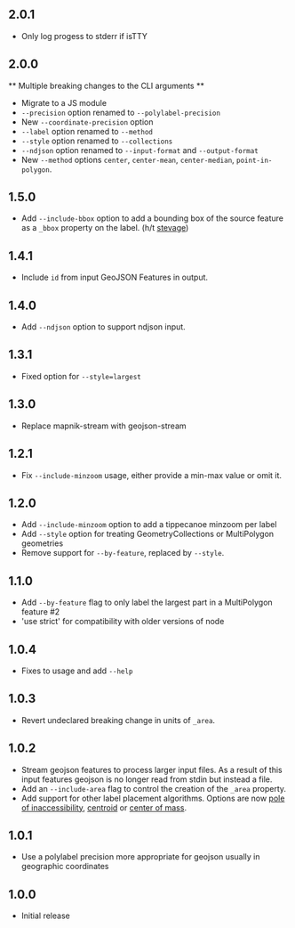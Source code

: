 ## 2.0.1

* Only log progess to stderr if isTTY

## 2.0.0

** Multiple breaking changes to the CLI arguments **

* Migrate to a JS module
* `--precision` option renamed to `--polylabel-precision`
* New `--coordinate-precision` option
* `--label` option renamed to `--method`
* `--style` option renamed to `--collections`
* `--ndjson` option renamed to `--input-format` and `--output-format`
* New `--method` options `center`, `center-mean`, `center-median`, `point-in-polygon`.

## 1.5.0

* Add `--include-bbox` option to add a bounding box of the source feature as a `_bbox` property on the label. (h/t [stevage](https://github.com/stevage))

## 1.4.1

* Include `id` from input GeoJSON Features in output.

## 1.4.0

* Add `--ndjson` option to support ndjson input.

## 1.3.1

* Fixed option for `--style=largest`

## 1.3.0

* Replace mapnik-stream with geojson-stream

## 1.2.1

* Fix `--include-minzoom` usage, either provide a min-max value or omit it.

## 1.2.0

* Add `--include-minzoom` option to add a tippecanoe minzoom per label
* Add `--style` option for treating GeometryCollections or MultiPolygon geometries
* Remove support for `--by-feature`, replaced by `--style`.

## 1.1.0

* Add `--by-feature` flag to only label the largest part in a MultiPolygon feature #2
* 'use strict' for compatibility with older versions of node

## 1.0.4

* Fixes to usage and add `--help`

## 1.0.3

* Revert undeclared breaking change in units of `_area`.

## 1.0.2

* Stream geojson features to process larger input files. As a result of this input features geojson is no longer read from stdin but instead a file.
* Add an `--include-area` flag to control the creation of the `_area` property.
* Add support for other label placement algorithms. Options are now [pole of inaccessibility](polylabel), [centroid](http://turfjs.org/docs/#centroid) or [center of mass](http://turfjs.org/docs/#centerofmass).

## 1.0.1

* Use a polylabel precision more appropriate for geojson usually in geographic coordinates

## 1.0.0

* Initial release
